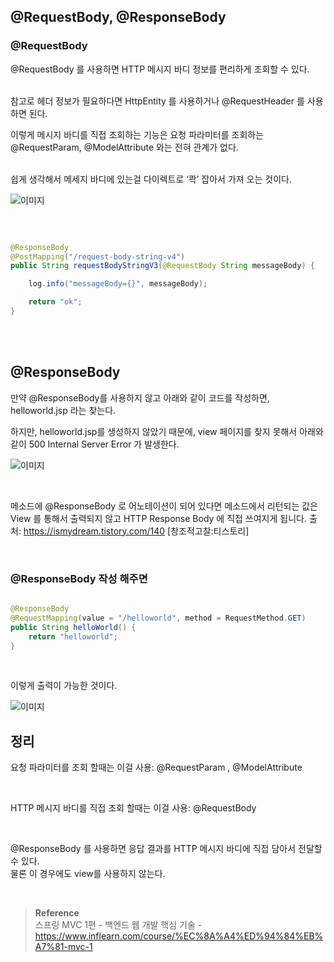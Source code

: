 ## @RequestBody, @ResponseBody

### @RequestBody
@RequestBody 를 사용하면 HTTP 메시지 바디 정보를 편리하게 조회할 수 있다.

<br/>참고로 헤더 정보가 필요하다면 HttpEntity 를 사용하거나 @RequestHeader 를 사용하면 된다.


이렇게 메시지 바디를 직접 조회하는 기능은 요청 파라미터를 조회하는 @RequestParam, @ModelAttribute 와는 전혀 관계가 없다.

<br/>쉽게 생각해서 메세지 바디에 있는걸 다이렉트로 ‘콱’ 잡아서 가져 오는 것이다.

![이미지](/programming/img/서55.PNG)

<br/>

```java

@ResponseBody
@PostMapping("/request-body-string-v4")
public String requestBodyStringV3(@RequestBody String messageBody) {

    log.info("messageBody={}", messageBody);

    return "ok";
}

```

<br/><br/>

## @ResponseBody

만약 @ResponseBody를 사용하지 않고 아래와 같이 코드를 작성하면, helloworld.jsp 라는 찾는다.


하지만, helloworld.jsp를 생성하지 않았기 때문에, view 페이지를 찾지 못해서 아래와 같이 500 Internal Server Error 가 발생한다.


![이미지](/programming/img/갸3.PNG)

<br/>

메소드에 @ResponseBody 로 어노테이션이 되어 있다면 메소드에서 리턴되는 값은 View 를 통해서 출력되지 않고 HTTP Response Body 에 직접 쓰여지게 됩니다.
출처: https://ismydream.tistory.com/140 [창조적고찰:티스토리]


<br/>

### @ResponseBody 작성 해주면

```java

@ResponseBody
@RequestMapping(value = "/helloworld", method = RequestMethod.GET)
public String helloWorld() {
    return "helloworld";
}
```

<br/>

이렇게 출력이 가능한 것이다.

![이미지](/programming/img/갸4.PNG)



## 정리

요청 파라미터를 조회 할때는 이걸 사용: @RequestParam , @ModelAttribute

<br/>

HTTP 메시지 바디를 직접 조회 할때는 이걸 사용: @RequestBody

<br/>

@ResponseBody 를 사용하면 응답 결과를 HTTP 메시지 바디에 직접 담아서 전달할 수 있다.<br/>
물론 이 경우에도 view를 사용하지 않는다.


<br/>

>**Reference** <br/>스프링 MVC 1편 - 백엔드 웹 개발 핵심 기술 - https://www.inflearn.com/course/%EC%8A%A4%ED%94%84%EB%A7%81-mvc-1